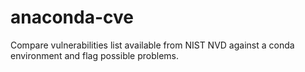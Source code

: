 # anaconda-cve
Compare vulnerabilities list available from NIST NVD against a conda environment and flag possible problems. 
